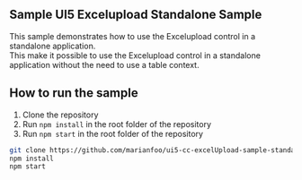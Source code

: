 ## Sample UI5 Excelupload Standalone Sample

This sample demonstrates how to use the Excelupload control in a standalone application.  
This make it possible to use the Excelupload control in a standalone application without the need to use a table context.

## How to run the sample

1. Clone the repository
2. Run `npm install` in the root folder of the repository
3. Run `npm start` in the root folder of the repository


```sh
git clone https://github.com/marianfoo/ui5-cc-excelUpload-sample-standalone
npm install
npm start
```